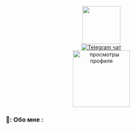 <div id="header" align="center">
  <img src="https://s1.radikal.cloud/2024/06/30/logo-footer.png" width="100"/>
</div>

<div id="badges" align="center">
  <a href="https://t.me/happycozero">
    <img src="https://img.shields.io/badge/Telegram-blue?style=for-the-badge&logo=telegram&logoColor=white" alt="Telegram чат"/>
  </a>
</div>

<div id="profile-views" align="center">
<img src="https://komarev.com/ghpvc/?username=happycozero&style=flat-square&color=orange&label=Просмотры+профиля&base=162" alt="просмотры профиля" height="150" width="150"/>

</div>

### 🍌: Обо мне :
